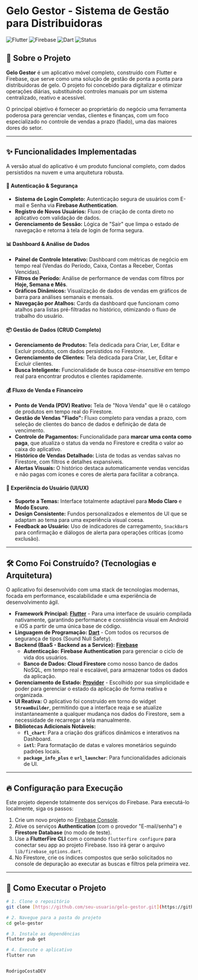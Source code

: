 
# Gelo Gestor - Sistema de Gestão para Distribuidoras

![Flutter](https://img.shields.io/badge/Framework-Flutter-02569B?style=for-the-badge&logo=flutter)
![Firebase](https://img.shields.io/badge/Backend-Firebase-FFCA28?style=for-the-badge&logo=firebase)
![Dart](https://img.shields.io/badge/Language-Dart-0175C2?style=for-the-badge&logo=dart)
![Status](https://img.shields.io/badge/Status-V1.0-green?style=for-the-badge)

## 📖 Sobre o Projeto

**Gelo Gestor** é um aplicativo móvel completo, construído com Flutter e Firebase, que serve como uma solução de gestão de ponta a ponta para distribuidoras de gelo. O projeto foi concebido para digitalizar e otimizar operações diárias, substituindo controles manuais por um sistema centralizado, reativo e acessível.

O principal objetivo é fornecer ao proprietário do negócio uma ferramenta poderosa para gerenciar vendas, clientes e finanças, com um foco especializado no controle de vendas a prazo (fiado), uma das maiores dores do setor.

---

## ✨ Funcionalidades Implementadas

A versão atual do aplicativo é um produto funcional completo, com dados persistidos na nuvem e uma arquitetura robusta.

#### 🔑 **Autenticação & Segurança**
* **Sistema de Login Completo:** Autenticação segura de usuários com E-mail e Senha via **Firebase Authentication**.
* **Registro de Novos Usuários:** Fluxo de criação de conta direto no aplicativo com validação de dados.
* **Gerenciamento de Sessão:** Lógica de "Sair" que limpa o estado de navegação e retorna à tela de login de forma segura.

#### 📊 **Dashboard & Análise de Dados**
* **Painel de Controle Interativo:** Dashboard com métricas de negócio em tempo real (Vendas do Período, Caixa, Contas a Receber, Contas Vencidas).
* **Filtros de Período:** Análise de performance de vendas com filtros por **Hoje, Semana e Mês**.
* **Gráficos Dinâmicos:** Visualização de dados de vendas em gráficos de barra para análises semanais e mensais.
* **Navegação por Atalhos:** Cards da dashboard que funcionam como atalhos para listas pré-filtradas no histórico, otimizando o fluxo de trabalho do usuário.

#### 📦 **Gestão de Dados (CRUD Completo)**
* **Gerenciamento de Produtos:** Tela dedicada para Criar, Ler, Editar e Excluir produtos, com dados persistidos no Firestore.
* **Gerenciamento de Clientes:** Tela dedicada para Criar, Ler, Editar e Excluir clientes.
* **Busca Inteligente:** Funcionalidade de busca *case-insensitive* em tempo real para encontrar produtos e clientes rapidamente.

#### 💰 **Fluxo de Venda e Financeiro**
* **Ponto de Venda (PDV) Reativo:** Tela de "Nova Venda" que lê o catálogo de produtos em tempo real do Firestore.
* **Gestão de Vendas "Fiado":** Fluxo completo para vendas a prazo, com seleção de clientes do banco de dados e definição de data de vencimento.
* **Controle de Pagamentos:** Funcionalidade para **marcar uma conta como paga**, que atualiza o status da venda no Firestore e credita o valor ao caixa do aplicativo.
* **Histórico de Vendas Detalhado:** Lista de todas as vendas salvas no Firestore, com filtros e detalhes expansíveis.
* **Alertas Visuais:** O histórico destaca automaticamente vendas vencidas e não pagas com ícones e cores de alerta para facilitar a cobrança.

#### 🎨 **Experiência do Usuário (UI/UX)**
* **Suporte a Temas:** Interface totalmente adaptável para **Modo Claro** e **Modo Escuro**.
* **Design Consistente:** Fundos personalizados e elementos de UI que se adaptam ao tema para uma experiência visual coesa.
* **Feedback ao Usuário:** Uso de indicadores de carregamento, `SnackBar`s para confirmação e diálogos de alerta para operações críticas (como exclusão).

---

## 🛠️ Como Foi Construído? (Tecnologias e Arquitetura)

O aplicativo foi desenvolvido com uma stack de tecnologias modernas, focada em performance, escalabilidade e uma experiência de desenvolvimento ágil.

* **Framework Principal:** **[Flutter](https://flutter.dev/)** - Para uma interface de usuário compilada nativamente, garantindo performance e consistência visual em Android e iOS a partir de uma única base de código.
* **Linguagem de Programação:** **[Dart](https://dart.dev/)** - Com todos os recursos de segurança de tipos (Sound Null Safety).
* **Backend (BaaS - Backend as a Service):** **[Firebase](https://firebase.google.com/)**
    * **Autenticação:** **Firebase Authentication** para gerenciar o ciclo de vida dos usuários.
    * **Banco de Dados:** **Cloud Firestore** como nosso banco de dados NoSQL, em tempo real e escalável, para armazenar todos os dados da aplicação.
* **Gerenciamento de Estado:** **[Provider](https://pub.dev/packages/provider)** - Escolhido por sua simplicidade e poder para gerenciar o estado da aplicação de forma reativa e organizada.
* **UI Reativa:** O aplicativo foi construído em torno do widget **`StreamBuilder`**, permitindo que a interface reaja e se atualize instantaneamente a qualquer mudança nos dados do Firestore, sem a necessidade de recarregar a tela manualmente.
* **Bibliotecas Adicionais Notáveis:**
    * **`fl_chart`**: Para a criação dos gráficos dinâmicos e interativos na Dashboard.
    * **`intl`**: Para formatação de datas e valores monetários seguindo padrões locais.
    * **`package_info_plus`** e **`url_launcher`**: Para funcionalidades adicionais de UI.

---

## 🔥 Configuração para Execução

Este projeto depende totalmente dos serviços do Firebase. Para executá-lo localmente, siga os passos:

1.  Crie um novo projeto no [Firebase Console](https://console.firebase.google.com/).
2.  Ative os serviços **Authentication** (com o provedor "E-mail/senha") e **Firestore Database** (no modo de teste).
3.  Use a **FlutterFire CLI** com o comando `flutterfire configure` para conectar seu app ao projeto Firebase. Isso irá gerar o arquivo `lib/firebase_options.dart`.
4.  No Firestore, crie os índices compostos que serão solicitados no console de depuração ao executar as buscas e filtros pela primeira vez.

---

## 🚀 Como Executar o Projeto

```bash
# 1. Clone o repositório
git clone [https://github.com/seu-usuario/gelo-gestor.git](https://github.com/seu-usuario/gelo-gestor.git)

# 2. Navegue para a pasta do projeto
cd gelo-gestor

# 3. Instale as dependências
flutter pub get

# 4. Execute o aplicativo
flutter run


RodrigoCostaDEV